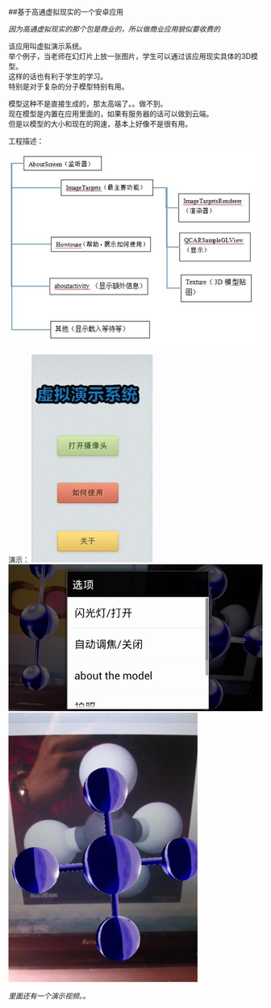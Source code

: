 ##基于高通虚拟现实的一个安卓应用<br>

*因为高通虚拟现实的那个包是商业的，所以做商业应用貌似要收费的*<br>

该应用叫虚拟演示系统。<br>
举个例子，当老师在幻灯片上放一张图片，学生可以通过该应用现实具体的3D模型。<br>
这样的话也有利于学生的学习。<br>
特别是对于复杂的分子模型特别有用。<br>

模型这种不是直接生成的，那太高端了。。做不到。<br>
现在模型是内置在应用里面的，如果有服务器的话可以做到云端。<br>
但是以模型的大小和现在的网速，基本上好像不是很有用。<br>

工程描述：
![](https://github.com/messyidea/Virtual-demonstration-system/raw/master/about.jpg) <br>

演示：
![](https://github.com/messyidea/Virtual-demonstration-system/raw/master/2.jpg) <br>
![](https://github.com/messyidea/Virtual-demonstration-system/raw/master/1.jpg) <br>
![](https://github.com/messyidea/Virtual-demonstration-system/raw/master/3.jpg) <br>

*里面还有一个演示视频。。*
